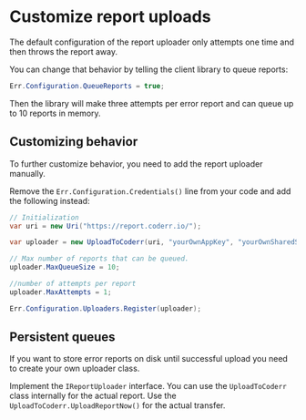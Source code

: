 Customize report uploads
========================

The default configuration of the report uploader only attempts one time and then throws the report away.

You can change that behavior by telling the client library to queue reports:

```csharp
Err.Configuration.QueueReports = true;
```

Then the library will make three attempts per error report and can queue up to 10 reports in memory.

## Customizing behavior

To further customize behavior, you need to add the report uploader manually.

Remove the `Err.Configuration.Credentials()` line from your code and add the following instead:

```csharp
// Initialization
var uri = new Uri("https://report.coderr.io/");

var uploader = new UploadToCoderr(uri, "yourOwnAppKey", "yourOwnSharedSecret");

// Max number of reports that can be queued.
uploader.MaxQueueSize = 10;

//number of attempts per report
uploader.MaxAttempts = 1;

Err.Configuration.Uploaders.Register(uploader);
```

## Persistent queues

If you want to store error reports on disk until successful upload you need to create your own uploader class. 

Implement the  `IReportUploader` interface. You can use the `UploadToCoderr` class internally for the actual report. Use the `UploadToCoderr.UploadReportNow()` for the actual transfer.
